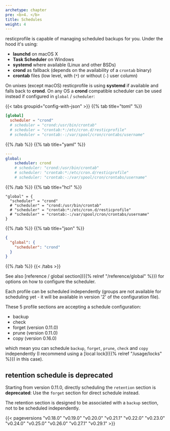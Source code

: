 ```yaml
---
archetype: chapter
pre: <b>4. </b>
title: Schedules
weight: 4
---
```



resticprofile is capable of managing scheduled backups for you. Under the hood it's using:
- **launchd** on macOS X
- **Task Scheduler** on Windows
- **systemd** where available (Linux and other BSDs)
- **crond** as fallback (depends on the availability of a `crontab` binary)
- **crontab** files (low level, with (`*`) or without (`-`) user column)

On unixes (except macOS) resticprofile is using **systemd** if available and falls back to **crond**. 
On any OS a **crond** compatible scheduler can be used instead if configured in `global` / `scheduler`:

{{< tabs groupid="config-with-json" >}}
{{% tab title="toml" %}}

```toml
[global]
  scheduler = "crond"
  # scheduler = "crond:/usr/bin/crontab"
  # scheduler = "crontab:*:/etc/cron.d/resticprofile"
  # scheduler = "crontab:-:/var/spool/cron/crontabs/username"
```

{{% /tab %}}
{{% tab title="yaml" %}}

```yaml
---
global:
    scheduler: crond
    # scheduler: "crond:/usr/bin/crontab"
    # scheduler: "crontab:*:/etc/cron.d/resticprofile"
    # scheduler: "crontab:-:/var/spool/cron/crontabs/username"
```

{{% /tab %}}
{{% tab title="hcl" %}}

```hcl
"global" = {
  "scheduler" = "crond"
  # "scheduler" = "crond:/usr/bin/crontab"
  # "scheduler" = "crontab:*:/etc/cron.d/resticprofile"
  # "scheduler" = "crontab:-:/var/spool/cron/crontabs/username"
}
```

{{% /tab %}}
{{% tab title="json" %}}

```json
{
  "global": {
    "scheduler": "crond"
  }
}
```

{{% /tab %}}
{{< /tabs >}}

See also [reference / global section]({{% relref "/reference/global" %}}) for options on how to configure the scheduler.


Each profile can be scheduled independently (groups are not available for scheduling yet - it will be available in version '2' of the configuration file).

These 5 profile sections are accepting a schedule configuration:
- backup
- check
- forget (version 0.11.0)
- prune (version 0.11.0)
- copy (version 0.16.0)

which mean you can schedule `backup`, `forget`, `prune`, `check` and `copy` independently (I recommend using a [local lock]({{% relref "/usage/locks" %}}) in this case).

## retention schedule is deprecated
Starting from version 0.11.0, directly scheduling the `retention` section is **deprecated**: Use the `forget` section for direct schedule instead.

The retention section is designed to be associated with a `backup` section, not to be scheduled independently.


{{< pageversions "v0.18.0" "v0.19.0" "v0.20.0" "v0.21.1" "v0.22.0" "v0.23.0" "v0.24.0" "v0.25.0" "v0.26.0" "v0.27.1" "v0.29.1" >}}
